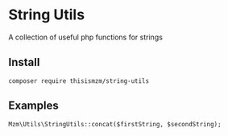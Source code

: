 # String Utils
A collection of useful php functions for strings

## Install
```composer require thisismzm/string-utils```

## Examples
```Mzm\Utils\StringUtils::concat($firstString, $secondString);```